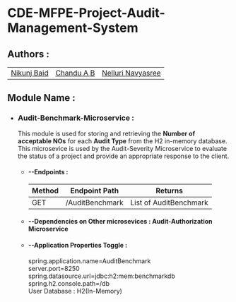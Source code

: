 # CDE-MFPE-Project-Audit-Management-System

## Authors :

<table>
  <tr>
    <td>
            <a href="https://github.com/NIks3s">Nikunj Baid</a>
        </td>
        <td>
        <a href="https://github.com/Chandu-A-B">Chandu A B</a>
        </td>
        <td>
            <a href="https://github.com/Navyachowdary9908">Nelluri Navyasree</a>
        </td>
    </tr>
</table>

## Module Name :

* ### Audit-Benchmark-Microservice :
  This module is used for storing and retrieving the **Number of acceptable NOs** for each **Audit Type** from the H2 in-memory database.
  This microsevice is used by the Audit-Severity Microservice to evaluate the status of a project and provide an appropriate response to the client.

  * #### --Endpoints : 
    <table>
        <thead>
            <th>Method</th>
            <th>Endpoint Path</th>
            <th>Returns</th>
        </thead>
        <tbody>
            <tr>
                <td>GET</td>
                <td>/AuditBenchmark</td>
                <td>List of AuditBenchmark</td>
            </tr>
        </tbody>
    </table>

  * #### --Dependencies on Other microsevices : **Audit-Authorization Microservice**

  * #### --Application Properties Toggle :<br/>
      spring.application.name=AuditBenchmark<br/>
      server.port=8250<br/>
      spring.datasource.url=jdbc:h2:mem:benchmarkdb<br/>
      spring.h2.console.path=/db<br/>
      User Database : H2(In-Memory)<br/>
